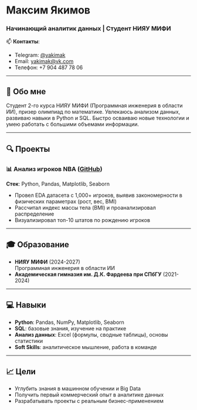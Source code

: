 # Максим Якимов  
### Начинающий аналитик данных | Студент НИЯУ МИФИ  

📫 **Контакты**:  
- Telegram: [@yakimak](https://t.me/yakimak)  
- Email: yakimak@vk.com  
- Телефон: +7 904 487 78 06  

---

## 🚀 Обо мне  
Студент 2-го курса НИЯУ МИФИ (Программная инженерия в области ИИ), призер олимпиад по математике. Увлекаюсь анализом данных, развиваю навыки в Python и SQL. Быстро осваиваю новые технологии и умею работать с большими объемами информации.  

---

## 🔍 Проекты  

### 📊 Анализ игроков NBA ([GitHub](https://github.com/yakimak/Analytics-NBA))  
**Стек**: Python, Pandas, Matplotlib, Seaborn  
- Провел EDA датасета с 1,000+ игроков, выявив закономерности в физических параметрах (рост, вес, BMI)  
- Рассчитал индекс массы тела (BMI) и проанализировал распределение  
- Визуализировал топ-10 штатов по рождению игроков  

---

## 🎓 Образование  
- **НИЯУ МИФИ** (2024-2027)  
  Программная инженерия в области ИИ  
- **Академическая гимназия им. Д.К. Фардеева при СПбГУ** (2021-2024)  

---

## 💻 Навыки  
- **Python**: Pandas, NumPy, Matplotlib, Seaborn  
- **SQL**: базовые знания, изучение на практике  
- **Анализ данных**: Excel (формулы, сводные таблицы), основы статистики  
- **Soft Skills**: аналитическое мышление, работа в команде  

---

## 📈 Цели  
- Углубить знания в машинном обучении и Big Data  
- Получить первый коммерческий опыт в аналитике данных  
- Разрабатывать проекты с реальным бизнес-применением  
